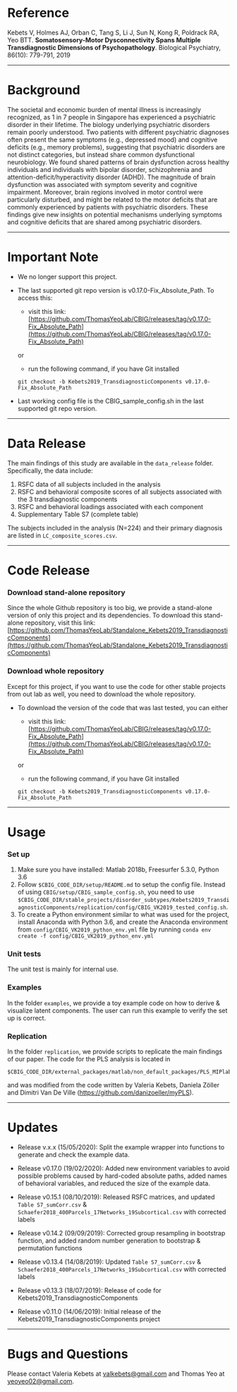 # Reference

Kebets V, Holmes AJ, Orban C, Tang S, Li J, Sun N, Kong R, Poldrack RA, Yeo BTT. **Somatosensory-Motor Dysconnectivity Spans Multiple Transdiagnostic Dimensions of Psychopathology**. Biological Psychiatry, 86(10): 779-791, 2019

----

# Background

The societal and economic burden of mental illness is increasingly recognized, as 1 in 7 people in Singapore has experienced a psychiatric disorder in their lifetime. The biology underlying psychiatric disorders remain poorly understood. Two patients with different psychiatric diagnoses often present the same symptoms (e.g., depressed mood) and cognitive deficits (e.g., memory problems), suggesting that psychiatric disorders are not distinct categories, but instead share common dysfunctional neurobiology. We found shared patterns of brain dysfunction across healthy individuals and individuals with bipolar disorder, schizophrenia and attention-deficit/hyperactivity disorder (ADHD). The magnitude of brain dysfunction was associated with symptom severity and cognitive impairment. Moreover, brain regions involved in motor control were particularly disturbed, and might be related to the motor deficits that are commonly experienced by patients with psychiatric disorders. These findings give new insights on potential mechanisms underlying symptoms and cognitive deficits that are shared among psychiatric disorders.

----

# Important Note
- We no longer support this project.
- The last supported git repo version is v0.17.0-Fix_Absolute_Path. To access this:
    - visit this link:
    [https://github.com/ThomasYeoLab/CBIG/releases/tag/v0.17.0-Fix_Absolute_Path](https://github.com/ThomasYeoLab/CBIG/releases/tag/v0.17.0-Fix_Absolute_Path)

    or

    - run the following command, if you have Git installed
 
    ```
    git checkout -b Kebets2019_TransdiagnosticComponents v0.17.0-Fix_Absolute_Path
    ```
- Last working config file is the CBIG_sample_config.sh in the last supported git repo version.

----

# Data Release
The main findings of this study are available in the `data_release` folder. Specifically, the data include:
1. RSFC data of all subjects included in the analysis
2. RSFC and behavioral composite scores of all subjects associated with the 3 transdiagnostic components
3. RSFC and behavioral loadings associated with each component
4. Supplementary Table S7 (complete table)

The subjects included in the analysis (N=224) and their primary diagnosis are listed in `LC_composite_scores.csv`.

----

# Code Release
### Download stand-alone repository
Since the whole Github repository is too big, we provide a stand-alone version of only this project and its dependencies. To download this stand-alone repository, visit this link: [https://github.com/ThomasYeoLab/Standalone_Kebets2019_TransdiagnosticComponents](https://github.com/ThomasYeoLab/Standalone_Kebets2019_TransdiagnosticComponents)

### Download whole repository
Except for this project, if you want to use the code for other stable projects from out lab as well, you need to download the whole repository.

- To download the version of the code that was last tested, you can either

    - visit this link:
    [https://github.com/ThomasYeoLab/CBIG/releases/tag/v0.17.0-Fix_Absolute_Path](https://github.com/ThomasYeoLab/CBIG/releases/tag/v0.17.0-Fix_Absolute_Path)

    or

    - run the following command, if you have Git installed
 
    ```
    git checkout -b Kebets2019_TransdiagnosticComponents v0.17.0-Fix_Absolute_Path
    ```

----

# Usage
### Set up
1. Make sure you have installed: Matlab 2018b, Freesurfer 5.3.0, Python 3.6
2. Follow `$CBIG_CODE_DIR/setup/README.md` to setup the config file. Instead of using `CBIG/setup/CBIG_sample_config.sh`, 
you need to use `$CBIG_CODE_DIR/stable_projects/disorder_subtypes/Kebets2019_TransdiagnosticComponents/replication/config/CBIG_VK2019_tested_config.sh`.
3. To create a Python environment similar to what was used for the project, install Anaconda with Python 3.6, and create the Anaconda environment from `config/CBIG_VK2019_python_env.yml` file by running `conda env create -f config/CBIG_VK2019_python_env.yml`

### Unit tests
The unit test is mainly for internal use.

### Examples
In the folder `examples`, we provide a toy example code on how to derive & visualize latent components. The user can run this example to verify the set up is correct. 

### Replication
In the folder `replication`, we provide scripts to replicate the main findings of our paper.
The code for the PLS analysis is located in

``` 
$CBIG_CODE_DIR/external_packages/matlab/non_default_packages/PLS_MIPlab
```

and was modified from the code written by Valeria Kebets, Daniela Zöller and Dimitri Van De Ville (https://github.com/danizoeller/myPLS).


----

# Updates

- Release v.x.x (15/05/2020): Split the example wrapper into functions to generate and check the example data.

- Release v0.17.0 (19/02/2020): Added new environment variables to avoid possible problems caused by hard-coded absolute paths, added names of behavioral variables, and reduced the size of the example data.

- Release v0.15.1 (08/10/2019): Released RSFC matrices, and updated `Table S7_sumCorr.csv` & `Schaefer2018_400Parcels_17Networks_19Subcortical.csv` with corrected labels

- Release v0.14.2 (09/09/2019): Corrected group resampling in bootstrap function, and added random number generation to bootstrap & permutation functions

- Release v0.13.4 (14/08/2019): Updated `Table S7_sumCorr.csv` & `Schaefer2018_400Parcels_17Networks_19Subcortical.csv` with corrected labels

- Release v0.13.3 (18/07/2019): Release of code for Kebets2019_TransdiagnosticComponents

- Release v0.11.0 (14/06/2019): Initial release of the Kebets2019_TransdiagnosticComponents project

----

# Bugs and Questions
Please contact Valeria Kebets at valkebets@gmail.com and Thomas Yeo at yeoyeo02@gmail.com.

